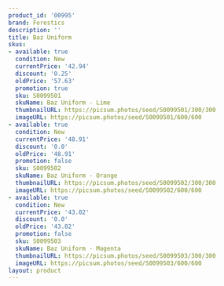```yaml
---
product_id: '00995'
brand: Forestics
description: ''
title: Baz Uniform
skus:
- available: true
  condition: New
  currentPrice: '42.94'
  discount: '0.25'
  oldPrice: '57.63'
  promotion: true
  sku: S0099501
  skuName: Baz Uniform - Lime
  thumbnailURL: https://picsum.photos/seed/S0099501/300/300
  imageURL: https://picsum.photos/seed/S0099501/600/600
- available: true
  condition: New
  currentPrice: '48.91'
  discount: '0.0'
  oldPrice: '48.91'
  promotion: false
  sku: S0099502
  skuName: Baz Uniform - Orange
  thumbnailURL: https://picsum.photos/seed/S0099502/300/300
  imageURL: https://picsum.photos/seed/S0099502/600/600
- available: true
  condition: New
  currentPrice: '43.02'
  discount: '0.0'
  oldPrice: '43.02'
  promotion: false
  sku: S0099503
  skuName: Baz Uniform - Magenta
  thumbnailURL: https://picsum.photos/seed/S0099503/300/300
  imageURL: https://picsum.photos/seed/S0099503/600/600
layout: product
---
```

